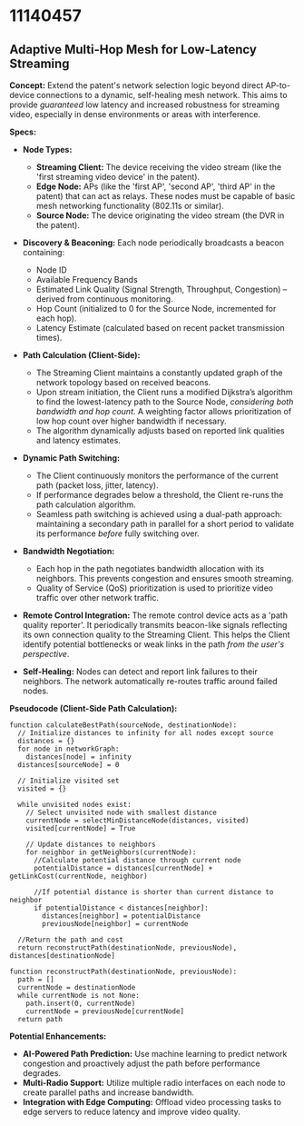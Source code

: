 # 11140457

## Adaptive Multi-Hop Mesh for Low-Latency Streaming

**Concept:** Extend the patent's network selection logic beyond direct AP-to-device connections to a dynamic, self-healing mesh network. This aims to provide *guaranteed* low latency and increased robustness for streaming video, especially in dense environments or areas with interference.

**Specs:**

*   **Node Types:**
    *   **Streaming Client:** The device receiving the video stream (like the 'first streaming video device' in the patent).
    *   **Edge Node:** APs (like the 'first AP', 'second AP', 'third AP' in the patent) that can act as relays. These nodes must be capable of basic mesh networking functionality (802.11s or similar).
    *   **Source Node:** The device originating the video stream (the DVR in the patent).

*   **Discovery & Beaconing:** Each node periodically broadcasts a beacon containing:
    *   Node ID
    *   Available Frequency Bands
    *   Estimated Link Quality (Signal Strength, Throughput, Congestion) – derived from continuous monitoring.
    *   Hop Count (initialized to 0 for the Source Node, incremented for each hop).
    *   Latency Estimate (calculated based on recent packet transmission times).

*   **Path Calculation (Client-Side):**
    *   The Streaming Client maintains a constantly updated graph of the network topology based on received beacons.
    *   Upon stream initiation, the Client runs a modified Dijkstra’s algorithm to find the lowest-latency path to the Source Node, *considering both bandwidth and hop count*.  A weighting factor allows prioritization of low hop count over higher bandwidth if necessary.
    *   The algorithm dynamically adjusts based on reported link qualities and latency estimates.

*   **Dynamic Path Switching:**
    *   The Client continuously monitors the performance of the current path (packet loss, jitter, latency).
    *   If performance degrades below a threshold, the Client re-runs the path calculation algorithm.
    *   Seamless path switching is achieved using a dual-path approach: maintaining a secondary path in parallel for a short period to validate its performance *before* fully switching over.

*   **Bandwidth Negotiation:**
    *   Each hop in the path negotiates bandwidth allocation with its neighbors. This prevents congestion and ensures smooth streaming.
    *   Quality of Service (QoS) prioritization is used to prioritize video traffic over other network traffic.

*   **Remote Control Integration:** The remote control device acts as a 'path quality reporter'. It periodically transmits beacon-like signals reflecting its own connection quality to the Streaming Client. This helps the Client identify potential bottlenecks or weak links in the path *from the user's perspective*.

*   **Self-Healing:** Nodes can detect and report link failures to their neighbors. The network automatically re-routes traffic around failed nodes.

**Pseudocode (Client-Side Path Calculation):**

```
function calculateBestPath(sourceNode, destinationNode):
  // Initialize distances to infinity for all nodes except source
  distances = {}
  for node in networkGraph:
    distances[node] = infinity
  distances[sourceNode] = 0

  // Initialize visited set
  visited = {}

  while unvisited nodes exist:
    // Select unvisited node with smallest distance
    currentNode = selectMinDistanceNode(distances, visited)
    visited[currentNode] = True

    // Update distances to neighbors
    for neighbor in getNeighbors(currentNode):
      //Calculate potential distance through current node
      potentialDistance = distances[currentNode] + getLinkCost(currentNode, neighbor)

      //If potential distance is shorter than current distance to neighbor
      if potentialDistance < distances[neighbor]:
        distances[neighbor] = potentialDistance
        previousNode[neighbor] = currentNode

  //Return the path and cost
  return reconstructPath(destinationNode, previousNode), distances[destinationNode]

function reconstructPath(destinationNode, previousNode):
  path = []
  currentNode = destinationNode
  while currentNode is not None:
    path.insert(0, currentNode)
    currentNode = previousNode[currentNode]
  return path
```

**Potential Enhancements:**

*   **AI-Powered Path Prediction:** Use machine learning to predict network congestion and proactively adjust the path before performance degrades.
*   **Multi-Radio Support:** Utilize multiple radio interfaces on each node to create parallel paths and increase bandwidth.
*   **Integration with Edge Computing:** Offload video processing tasks to edge servers to reduce latency and improve video quality.